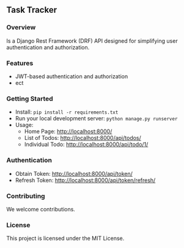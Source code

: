 ## Task Tracker

### Overview
Is a Django Rest Framework (DRF) API designed for simplifying user authentication and authorization.

### Features
- JWT-based authentication and authorization
- ect

### Getting Started
- Install: `pip install -r requirements.txt`
- Run your local development server: `python manage.py runserver`
- Usage:
  - Home Page: [http://localhost:8000/](http://localhost:8000/)
  - List of Todos: [http://localhost:8000/api/todos/](http://localhost:8000/api/todos/)
  - Individual Todo: [http://localhost:8000/api/todo/1/](http://localhost:8000/api/todo/<str:pk>/)

### Authentication
- Obtain Token: [http://localhost:8000/api/token/](http://localhost:8000/api/token/)
- Refresh Token: [http://localhost:8000/api/token/refresh/](http://localhost:8000/api/token/refresh/)

### Contributing
We welcome contributions.

### License
This project is licensed under the MIT License.